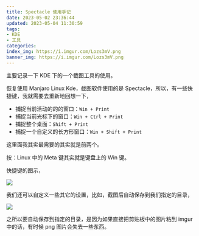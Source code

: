```yaml
---
title: Spectacle 使用手记
date: 2023-05-02 23:36:44
updated: 2023-05-04 11:30:59
tags:
- KDE
- 工具
categories:
index_img: https://i.imgur.com/Lozs3mV.png
banner_img: https://i.imgur.com/Lozs3mV.png
---
```


主要记录一下 KDE 下的一个截图工具的使用。

恢复使用 Manjaro Linux Kde，截图软件使用的是 Spectacle，所以，有一些快捷键，我就需要去重新地回想一下，

- 捕捉当前活动的的的窗口：`Win + Print`
- 捕捉当前光标下的窗口：`Win + Ctrl + Print`
- 捕捉整个桌面：`Shift + Print`
- 捕捉一个自定义的长方形窗口：`Win + Shift + Print`

这里面我其实最需要的其实就是前两个。

按：Linux 中的 Meta 键其实就是键盘上的 Win 键。

快捷键的图示，

![](https://i.imgur.com/ydjrPuy.png)

我们还可以自定义一些其它的设置，比如，截图后自动保存到我们指定的目录，

![](https://i.imgur.com/pKxSy4H.png)

之所以要自动保存到指定的目录，是因为如果直接把剪贴板中的图片粘到 imgur 中的话，有时候 png 图片会失去一些东西。
